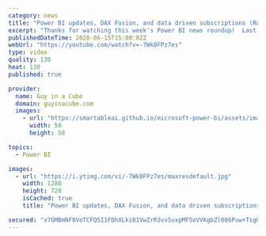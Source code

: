 ```yaml
---
category: news
title: "Power BI updates, DAX Fusion, and data driven subscriptions (Roundup | June 15, 2020)"
excerpt: "Thanks for watching this week's Power BI news roundup!  Last weeks roundup: https://guyinacu.be/roundup182 2 Minute Tuesday: https://guyinacu.be/askquestions Patrick's tech video: https://guyinacu.be/blankslicer Adam's tech video: https://guyinacu.be/workspaceroadmap  🔴 Live Replay with Marco Russo:"
publishedDateTime: 2020-06-15T15:00:02Z
webUrl: "https://youtube.com/watch?v=-7Wk8FPz7es"
type: video
quality: 130
heat: 130
published: true

provider:
  name: Guy in a Cube
  domain: guyinacube.com
  images:
    - url: "https://smartableai.github.io/microsoft-power-bi/assets/images/organizations/guyinacube.com-50x50.jpg"
      width: 50
      height: 50

topics:
  - Power BI

images:
  - url: "https://i.ytimg.com/vi/-7Wk8FPz7es/maxresdefault.jpg"
    width: 1280
    height: 720
    isCached: true
    title: "Power BI updates, DAX Fusion, and data driven subscriptions (Roundup | June 15, 2020)"

secured: "x7GMBmNF0VoTCFQ5I1FDhXLki01VwZrR3vvSuxpMF5oVVKgbZl086Puw+TsgHVqtD872qubHPEllfDsEo3wWundoawmoZsVQhXC8WGqASovy4hH32TQ9YJPLG6DuAA6M2zIXmPldVCl3NxDhtkTwhie6XEGvzphUHRmLL0cTco/1q0HQ6drswzJhVX2My+e390iOR13XsXnOQv3/owng4zJV6q8dguvvTY35d9hrGTASFjGLB85ZxPv42JRd9VyFUe5pQHNaA4ow1yA1m7El70Y0JvQoKFTHKrVqa+y3rH8DRBUgqdwB1NK5zitGV4drK8r8E4XohhJZyiMyUo4C0A==;kZtj524TPKFq30fbFsfK6w=="
---
```


